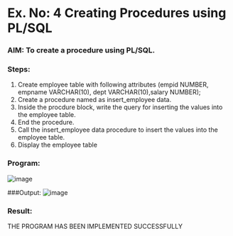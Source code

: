 # Ex. No: 4 Creating Procedures using PL/SQL

### AIM: To create a procedure using PL/SQL.

### Steps:
1. Create employee table with following attributes (empid NUMBER, empname VARCHAR(10), dept VARCHAR(10),salary NUMBER);
2. Create a procedure named as insert_employee data.
3. Inside the procdure block, write the query for inserting the values into the employee table.
4. End the procedure.
5. Call the insert_employee data procedure to insert the values into the employee table.
6. Display the employee table

### Program:
![image](https://github.com/SanjithaBolisetti/Ex-No-4-Creating-Procedures-using-PL-SQL/assets/119393633/df2a9956-0502-466c-9a03-b0ea39528db5)


###Output:
![image](https://github.com/SanjithaBolisetti/Ex-No-4-Creating-Procedures-using-PL-SQL/assets/119393633/2849d8c7-8d31-4bae-bdae-1388d6d1bb47)




### Result:
THE PROGRAM HAS BEEN IMPLEMENTED SUCCESSFULLY
